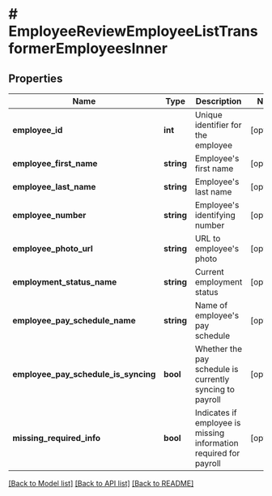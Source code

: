 # # EmployeeReviewEmployeeListTransformerEmployeesInner

## Properties

Name | Type | Description | Notes
------------ | ------------- | ------------- | -------------
**employee_id** | **int** | Unique identifier for the employee | [optional]
**employee_first_name** | **string** | Employee&#39;s first name | [optional]
**employee_last_name** | **string** | Employee&#39;s last name | [optional]
**employee_number** | **string** | Employee&#39;s identifying number | [optional]
**employee_photo_url** | **string** | URL to employee&#39;s photo | [optional]
**employment_status_name** | **string** | Current employment status | [optional]
**employee_pay_schedule_name** | **string** | Name of employee&#39;s pay schedule | [optional]
**employee_pay_schedule_is_syncing** | **bool** | Whether the pay schedule is currently syncing to payroll | [optional]
**missing_required_info** | **bool** | Indicates if employee is missing information required for payroll | [optional]

[[Back to Model list]](../../README.md#models) [[Back to API list]](../../README.md#endpoints) [[Back to README]](../../README.md)
